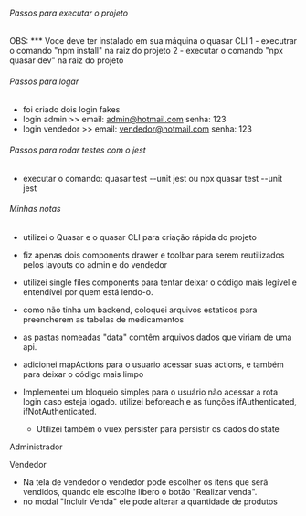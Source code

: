 ###### Passos para executar o projeto

OBS: \*\*\* Voce deve ter instalado em sua máquina o quasar CLI
1 - executrar o comando "npm install" na raiz do projeto
2 - executar o comando "npx quasar dev" na raiz do projeto

###### Passos para logar

- foi criado dois login fakes
- login admin >> email: admin@hotmail.com senha: 123
- login vendedor >> email: vendedor@hotmail.com senha: 123

###### Passos para rodar testes com o jest

- executar o comando: quasar test --unit jest ou npx quasar test --unit jest

###### Minhas notas

- utilizei o Quasar e o quasar CLI para criação rápida do projeto

- fiz apenas dois components drawer e toolbar para serem
  reutilizados pelos layouts do admin e do vendedor

- utilizei single files components para tentar deixar o código mais legível e entendível por quem
  está lendo-o.

- como não tinha um backend, coloquei arquivos estaticos para preencherem as tabelas de medicamentos
- as pastas nomeadas "data" comtêm arquivos dados que viriam de uma api.

- adicionei mapActions para o usuario acessar suas actions, e também para deixar o código mais limpo

- Implementei um bloqueio simples para o usuário não acessar a rota login caso esteja logado.
  utilizei beforeach e as funções ifAuthenticated, ifNotAuthenticated.
  - Utilizei também o vuex persister para persistir os dados do state

Administrador

Vendedor

- Na tela de vendedor o vendedor pode escolher os itens que serã vendidos, quando ele escolhe libero o
  botão "Realizar venda".
- no modal "Incluir Venda" ele pode alterar a quantidade de produtos
